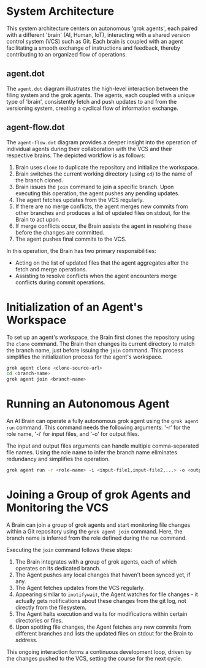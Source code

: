 # System Architecture

This system architecture centers on autonomous 'grok agents', each paired with a different 'brain' (AI, Human, IoT), interacting with a shared version control system (VCS) such as Git. Each brain is coupled with an agent facilitating a smooth exchange of instructions and feedback, thereby contributing to an organized flow of operations.

## agent.dot

The `agent.dot` diagram illustrates the high-level interaction between the filing system and the grok agents. The agents, each coupled with a unique type of 'brain', consistently fetch and push updates to and from the versioning system, creating a cyclical flow of information exchange.

## agent-flow.dot

The `agent-flow.dot` diagram provides a deeper insight into the operation of individual agents during their collaboration with the VCS and their respective brains. The depicted workflow is as follows:

1. Brain uses `clone` to duplicate the repository and initialize the workspace.
2. Brain switches the current working directory (using `cd`) to the name of the branch cloned.
3. Brain issues the `join` command to join a specific branch. Upon executing this operation, the agent pushes any pending updates.
4. The agent fetches updates from the VCS regularly.
5. If there are no merge conflicts, the agent merges new commits from other branches and produces a list of updated files on stdout, for the Brain to act upon.
6. If merge conflicts occur, the Brain assists the agent in resolving these before the changes are committed.
7. The agent pushes final commits to the VCS.

In this operation, the Brain has two primary responsibilities:

- Acting on the list of updated files that the agent aggregates after the fetch and merge operations.
- Assisting to resolve conflicts when the agent encounters merge conflicts during commit operations.

# Initialization of an Agent's Workspace

To set up an agent's workspace, the Brain first clones the repository using the `clone` command. The Brain then changes its current directory to match the branch name, just before issuing the `join` command. This process simplifies the initialization process for the agent's workspace.

```bash
grok agent clone <clone-source-url>
cd <branch-name>
grok agent join <branch-name>
```

# Running an Autonomous Agent

An AI Brain can operate a fully autonomous grok agent using the `grok agent run` command. This command needs the following arguments: 
'-r' for the role name, 
'-i' for input files, and 
'-o' for output files. 

The input and output files arguments can handle multiple comma-separated file names. Using the role name to infer the branch name eliminates redundancy and simplifies the operation.

```bash
grok agent run -r <role-name> -i <input-file1,input-file2,...> -o <output-file1,output-file2,...>
```

# Joining a Group of grok Agents and Monitoring the VCS

A Brain can join a group of grok agents and start monitoring file changes within a Git repository using the `grok agent join` command. Here, the branch name is inferred from the role defined during the `run` command.

Executing the `join` command follows these steps:

1. The Brain integrates with a group of grok agents, each of which operates on its dedicated branch.
2. The Agent pushes any local changes that haven't been synced yet, if any.
3. The Agent fetches updates from the VCS regularly.
4. Appearing similar to `inotifywait`, the Agent watches for file changes - it actually gets notifications about these changes from the git log, not directly from the filesystem.
5. The Agent halts execution and waits for modifications within certain directories or files.
6. Upon spotting file changes, the Agent fetches any new commits from different branches and lists the updated files on stdout for the Brain to address.

This ongoing interaction forms a continuous development loop, driven by the changes pushed to the VCS, setting the course for the next cycle.
